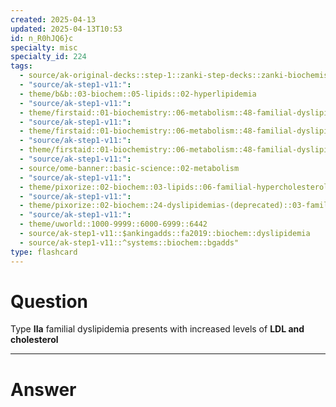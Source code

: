 ```yaml
---
created: 2025-04-13
updated: 2025-04-13T10:53
id: n_R0hJQ6}c
specialty: misc
specialty_id: 224
tags:
  - source/ak-original-decks::step-1::zanki-step-decks::zanki-biochemistry::metabolism
  - "source/ak-step1-v11:": 
  - theme/b&b::03-biochem::05-lipids::02-hyperlipidemia
  - "source/ak-step1-v11:": 
  - theme/firstaid::01-biochemistry::06-metabolism::48-familial-dyslipidemias
  - "source/ak-step1-v11:": 
  - theme/firstaid::01-biochemistry::06-metabolism::48-familial-dyslipidemias::type-2-hypercholesterolemia
  - "source/ak-step1-v11:": 
  - theme/firstaid::01-biochemistry::06-metabolism::48-familial-dyslipidemias::type-2-hypercholesterolemia::type-2a
  - "source/ak-step1-v11:": 
  - source/ome-banner::basic-science::02-metabolism
  - "source/ak-step1-v11:": 
  - theme/pixorize::02-biochem::03-lipids::06-familial-hypercholesterolemia
  - "source/ak-step1-v11:": 
  - theme/pixorize::02-biochem::24-dyslipidemias-(deprecated)::03-familial-hypercholesterolemia
  - "source/ak-step1-v11:": 
  - theme/uworld::1000-9999::6000-6999::6442
  - source/ak-step1-v11::$ankingadds::fa2019::biochem::dyslipidemia
  - source/ak-step1-v11::^systems::biochem::bgadds"
type: flashcard
---
```


# Question
Type **IIa** familial dyslipidemia presents with increased levels of **LDL and cholesterol**

---

# Answer
